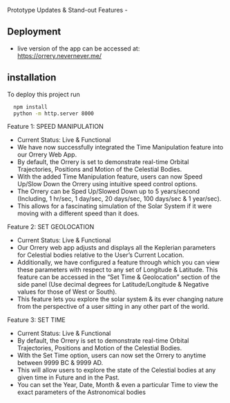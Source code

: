 Prototype Updates & Stand-out Features -

## Deployment
- live version of the app can be accessed at: https://orrery.nevernever.me/

## installation
To deploy this project run

```bash
  npm install
  python -m http.server 8000
```


Feature 1: SPEED MANIPULATION
- Current Status: Live & Functional 
- We have now successfully integrated the Time Manipulation feature into our Orrery Web App.
- By default, the Orrery is set to demonstrate real-time Orbital Trajectories, Positions and Motion of the Celestial Bodies.
- With the added Time Manipulation feature, users can now Speed Up/Slow Down the Orrery using intuitive speed control options.
- The Orrery can be Sped Up/Slowed Down up to 5 years/second (Including, 1 hr/sec, 1 day/sec, 20 days/sec, 100 days/sec & 1 year/sec).
- This allows for a fascinating simulation of the Solar System if it were moving with a different speed than it does.

Feature 2: SET GEOLOCATION
- Current Status: Live & Functional
- Our Orrery web app adjusts and displays all the Keplerian parameters for Celestial
bodies relative to the User’s Current Location.
- Additionally, we have configured a feature through which you can view these
parameters with respect to any set of Longitude & Latitude. This feature can be
accessed in the “Set Time & Geolocation” section of the side panel (Use decimal
degrees for Latitude/Longitude & Negative values for those of West or South).
- This feature lets you explore the solar system & its ever changing nature from the
perspective of a user sitting in any other part of the world.

Feature 3: SET TIME
- Current Status: Live & Functional
- By default, the Orrery is set to demonstrate real-time Orbital Trajectories, Positions
and Motion of the Celestial Bodies.
- With the Set Time option, users can now set the Orrery to anytime between 9999
BC & 9999 AD.
- This will allow users to explore the state of the Celestial bodies at any given time in
Future and in the Past.
- You can set the Year, Date, Month & even a particular Time to view the exact
parameters of the Astronomical bodies
